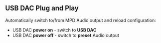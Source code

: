 USB DAC Plug and Play
---

Automatically switch to/from MPD Audio output and reload configuration:
- USB DAC **power on** - switch to **USB DAC**
- USB DAC **power off** - switch to **preset** Audio output
